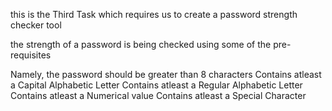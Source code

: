 this is the Third Task which requires us to create a password strength checker tool

the strength of a password is being checked using some of the pre-requisites

Namely,
the password should be greater than 8 characters
Contains atleast a Capital Alphabetic Letter
Contains atleast a Regular Alphabetic Letter
Contains atleast a Numerical value
Contains atleast a Special Character
